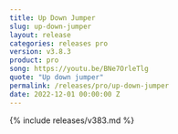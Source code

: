 ```yaml
---
title: Up Down Jumper
slug: up-down-jumper
layout: release
categories: releases pro
version: v3.8.3
product: pro
song: https://youtu.be/BNe7OrleTlg
quote: "Up down jumper"
permalink: /releases/pro/up-down-jumper
date: 2022-12-01 00:00:00 Z
---
```

{% include releases/v383.md %}